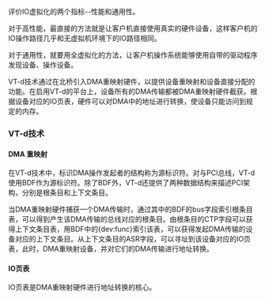 评价IO虚拟化的两个指标--性能和通用性。

对于高性能，最直接的方法就是让客户机直接使用真实的硬件设备，这样客户机的IO操作路径几乎和无虚拟机环境下的IO路径相同。

对于通用性，就要用全虚拟化的方法，让客户机操作系统能够使用自带的驱动程序发现设备、操作设备。

VT-d技术通过在北桥引入DMA重映射硬件，以提供设备重映射和设备直接分配的功能。在启用VT-d的平台上，设备所有的DMA传输都被DMA重映射硬件截获。根据设备对应的IO页表，硬件可以对DMA中的地址进行转换，使设备只能访问到规定的内存。

### VT-d技术

#### DMA 重映射

在VT-d技术中，标识DMA操作发起者的结构称为源标识符。对与PCI总线，VT-d使用BDF作为源标识符。除了BDF外，VT-d还提供了两种数据结构来描述PCI架构，分别是根条目和上下文条目。

当DMA重映射硬件捕获一个DMA传输时，通过其中的BDF的bus字段索引根条目表，可以得到产生该DMA传输的总线对应的根条目。由根条目的CTP字段可以获得上下文条目表，用BDF中的{dev:func}索引该表，可以获得发起DMA传输的设备对应的上下文条目。从上下文条目的ASR字段，可以寻址到该设备对应的IO页表，此时，DMA重映射设备，并对它们的DMA传输进行地址转换。

#### IO页表

IO页表是DMA重映射硬件进行地址转换的核心。